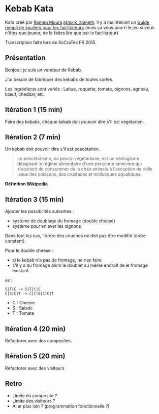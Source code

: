 # Kebab Kata

Kata créé par [Romeu Moura](https://github.com/malk) [@malk_zameth](https://twitter.com/malk_zameth).
Il y a maintenant un [Guide rempli de spoilers pour les facilitateurs](https://github.com/malk/the-kebab-kata) (mais ça vous pourri le jeu si vous n'êtes que joueur, ne le faites lire que par le facilitateur)

Transcription faite lors de SoCraTes FR 2015.

## Présentation

Bonjour, je suis un vendeur de Kebab.

J'ai besoin de fabriquer des kebabs de toutes sortes.

Les ingrédients sont variés : Laitue, roquette, tomate, oignons, agneau, bœuf, cheddar, etc.


## Itération 1 (15 min)

Faire des kebabs, chaque kebab doit pouvoir dire s'il est végétarien.


## Itération 2 (7 min)

Un kebab doit pouvoir dire s'il est pescétarien.

> Le pescétarisme, ou pesco-végétarisme, est un néologisme désignant le régime alimentaire d'une personne omnivore qui s'abstient de consommer de la chair animale à l'exception de celle issue des poissons, des crustacés et mollusques aquatiques.

__Définition [Wikipedia](https://fr.wikipedia.org/wiki/Pesc%C3%A9tarisme)__


## Itération 3 (15 min)

Ajouter les possibilités suivantes :
- système de doublage du fromage (double cheese)
- système pour enlever les oignons

Dans tout les cas, l'ordre des couches ne doit pas être modifié (ordre constant).

Pour le double cheese :
- si le kebab n'a pas de fromage, ne rien faire
- s'il y a du fromage alors le doubler au même endroit de le fromage existant.

ex :

```
S|T|C -> S|T|C|C
C|S|C|T -> C|C|S|C|C|T
```

- C : Cheese
- S : Salade
- T : Tomate


## Itération 4 (20 min)

Refactorer avec des composites.


## Itération 5 (20 min)

Refactorer avec des visiteurs


## Retro

- Limite du composite ?
- Limite des visiteurs ?
- Aller plus loin ? (programmation fonctionnelle ?)

